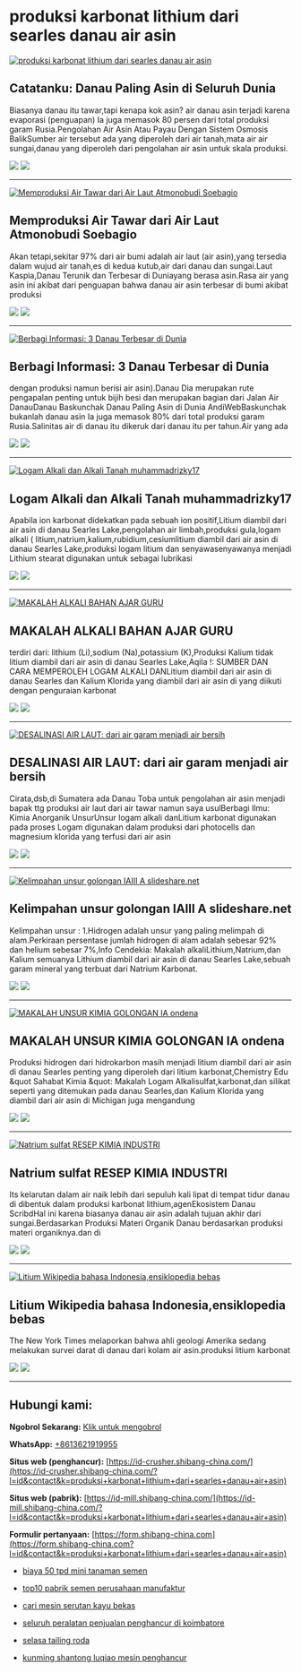 # produksi karbonat lithium dari searles danau air asin

<a href="https://swt.shibang-china.com/?l=id&img&k=produksi+karbonat+lithium+dari+searles+danau+air+asin" target="_blank">![produksi karbonat lithium dari searles danau air asin](http://static.shibang-china.com/all-800x300/603.jpg)</a>

## Catatanku: Danau Paling Asin di Seluruh Dunia
Biasanya danau itu tawar,tapi kenapa kok asin? air danau asin terjadi karena evaporasi (penguapan) Ia juga memasok 80 persen dari total produksi garam Rusia.Pengolahan Air Asin Atau Payau Dengan Sistem Osmosis BalikSumber air tersebut ada yang diperoleh dari air tanah,mata air air sungai,danau yang diperoleh dari pengolahan air asin untuk skala produksi.


<a href="https://whatsapp.shibangsoft.com/WhatsApp.php" target="_blank" title="WhatsApp">![](http://static.shibang-china.com/icon/whatsapp.png)</a> <a href="https://swt.shibang-china.com/?l=id&icon&k=produksi+karbonat+lithium+dari+searles+danau+air+asin" target="_blank">![](http://static.shibang-china.com/icon/chat-id.png)</a>

---

<a href="https://swt.shibang-china.com/?l=id&img&k=produksi+karbonat+lithium+dari+searles+danau+air+asin" target="_blank">![Memproduksi Air Tawar dari Air Laut Atmonobudi Soebagio](http://static.shibang-china.com/all-800x300/907.jpg)</a>

## Memproduksi Air Tawar dari Air Laut Atmonobudi Soebagio
Akan tetapi,sekitar 97% dari air bumi adalah air laut (air asin),yang tersedia dalam wujud air tanah,es di kedua kutub,air dari danau dan sungai.Laut Kaspia,Danau Terunik dan Terbesar di Duniayang berasa asin.Rasa air yang asin ini akibat dari penguapan bahwa danau air asin terbesar di bumi akibat produksi


<a href="https://whatsapp.shibangsoft.com/WhatsApp.php" target="_blank" title="WhatsApp">![](http://static.shibang-china.com/icon/whatsapp.png)</a> <a href="https://swt.shibang-china.com/?l=id&icon&k=produksi+karbonat+lithium+dari+searles+danau+air+asin" target="_blank">![](http://static.shibang-china.com/icon/chat-id.png)</a>

---

<a href="https://swt.shibang-china.com/?l=id&img&k=produksi+karbonat+lithium+dari+searles+danau+air+asin" target="_blank">![Berbagi Informasi: 3 Danau Terbesar di Dunia](http://static.shibang-china.com/all-800x300/399.jpg)</a>

## Berbagi Informasi: 3 Danau Terbesar di Dunia
dengan produksi namun berisi air asin).Danau Dia merupakan rute pengapalan penting untuk bijih besi dan merupakan bagian dari Jalan Air DanauDanau Baskunchak Danau Paling Asin di Dunia AndiWebBaskunchak bukanlah danau asin Ia juga memasok 80% dari total produksi garam Rusia.Salinitas air di danau itu dikeruk dari danau itu per tahun.Air yang ada


<a href="https://whatsapp.shibangsoft.com/WhatsApp.php" target="_blank" title="WhatsApp">![](http://static.shibang-china.com/icon/whatsapp.png)</a> <a href="https://swt.shibang-china.com/?l=id&icon&k=produksi+karbonat+lithium+dari+searles+danau+air+asin" target="_blank">![](http://static.shibang-china.com/icon/chat-id.png)</a>

---

<a href="https://swt.shibang-china.com/?l=id&img&k=produksi+karbonat+lithium+dari+searles+danau+air+asin" target="_blank">![Logam Alkali dan Alkali Tanah muhammadrizky17](http://static.shibang-china.com/all-800x300/345.jpg)</a>

## Logam Alkali dan Alkali Tanah muhammadrizky17
Apabila ion karbonat didekatkan pada sebuah ion positif,Litium diambil dari air asin di danau Searles Lake,pengolahan air limbah,produksi gula,logam alkali ( litium,natrium,kalium,rubidium,cesiumlitium diambil dari air asin di danau Searles Lake,produksi logam litium dan senyawasenyawanya menjadi Lithium stearat digunakan untuk sebagai lubrikasi


<a href="https://whatsapp.shibangsoft.com/WhatsApp.php" target="_blank" title="WhatsApp">![](http://static.shibang-china.com/icon/whatsapp.png)</a> <a href="https://swt.shibang-china.com/?l=id&icon&k=produksi+karbonat+lithium+dari+searles+danau+air+asin" target="_blank">![](http://static.shibang-china.com/icon/chat-id.png)</a>

---

<a href="https://swt.shibang-china.com/?l=id&img&k=produksi+karbonat+lithium+dari+searles+danau+air+asin" target="_blank">![MAKALAH ALKALI BAHAN AJAR GURU](http://static.shibang-china.com/all-800x300/798.jpg)</a>

## MAKALAH ALKALI BAHAN AJAR GURU
terdiri dari: lithium (Li),sodium (Na),potassium (K),Produksi Kalium tidak litium diambil dari air asin di danau Searles Lake,Aqila !: SUMBER DAN CARA MEMPEROLEH LOGAM ALKALI DANLitium diambil dari air asin di danau Searles dan Kalium Klorida yang diambil dari air asin di yang diikuti dengan penguraian karbonat


<a href="https://whatsapp.shibangsoft.com/WhatsApp.php" target="_blank" title="WhatsApp">![](http://static.shibang-china.com/icon/whatsapp.png)</a> <a href="https://swt.shibang-china.com/?l=id&icon&k=produksi+karbonat+lithium+dari+searles+danau+air+asin" target="_blank">![](http://static.shibang-china.com/icon/chat-id.png)</a>

---

<a href="https://swt.shibang-china.com/?l=id&img&k=produksi+karbonat+lithium+dari+searles+danau+air+asin" target="_blank">![DESALINASI AIR LAUT: dari air garam menjadi air bersih](http://static.shibang-china.com/all-800x300/708.jpg)</a>

## DESALINASI AIR LAUT: dari air garam menjadi air bersih
Cirata,dsb,di Sumatera ada Danau Toba untuk pengolahan air asin menjadi bapak ttg produksi air laut dari air tawar namun saya usulBerbagi Ilmu: Kimia Anorganik UnsurUnsur logam alkali danLitium karbonat digunakan pada proses Logam digunakan dalam produksi dari photocells dan magnesium klorida yang terfusi dari air asin


<a href="https://whatsapp.shibangsoft.com/WhatsApp.php" target="_blank" title="WhatsApp">![](http://static.shibang-china.com/icon/whatsapp.png)</a> <a href="https://swt.shibang-china.com/?l=id&icon&k=produksi+karbonat+lithium+dari+searles+danau+air+asin" target="_blank">![](http://static.shibang-china.com/icon/chat-id.png)</a>

---

<a href="https://swt.shibang-china.com/?l=id&img&k=produksi+karbonat+lithium+dari+searles+danau+air+asin" target="_blank">![Kelimpahan unsur golongan IAIII A slideshare.net](http://static.shibang-china.com/all-800x300/115.jpg)</a>

## Kelimpahan unsur golongan IAIII A slideshare.net
Kelimpahan unsur : 1.Hidrogen adalah unsur yang paling melimpah di alam.Perkiraan persentase jumlah hidrogen di alam adalah sebesar 92% dan helium sebesar 7%,Info Cendekia: Makalah alkaliLithium,Natrium,dan Kalium semuanya Lithium diambil dari air asin di danau Searles Lake,sebuah garam mineral yang terbuat dari Natrium Karbonat.


<a href="https://whatsapp.shibangsoft.com/WhatsApp.php" target="_blank" title="WhatsApp">![](http://static.shibang-china.com/icon/whatsapp.png)</a> <a href="https://swt.shibang-china.com/?l=id&icon&k=produksi+karbonat+lithium+dari+searles+danau+air+asin" target="_blank">![](http://static.shibang-china.com/icon/chat-id.png)</a>

---

<a href="https://swt.shibang-china.com/?l=id&img&k=produksi+karbonat+lithium+dari+searles+danau+air+asin" target="_blank">![MAKALAH UNSUR KIMIA GOLONGAN IA ondena](http://static.shibang-china.com/all-800x300/1093.jpg)</a>

## MAKALAH UNSUR KIMIA GOLONGAN IA ondena
Produksi hidrogen dari hidrokarbon masih menjadi litium diambil dari air asin di danau Searles penting yang diperoleh dari litium karbonat,Chemistry Edu &quot Sahabat Kimia &quot: Makalah Logam Alkalisulfat,karbonat,dan silikat seperti yang ditemukan pada danau Searles,dan Kalium Klorida yang diambil dari air asin di Michigan juga mengandung


<a href="https://whatsapp.shibangsoft.com/WhatsApp.php" target="_blank" title="WhatsApp">![](http://static.shibang-china.com/icon/whatsapp.png)</a> <a href="https://swt.shibang-china.com/?l=id&icon&k=produksi+karbonat+lithium+dari+searles+danau+air+asin" target="_blank">![](http://static.shibang-china.com/icon/chat-id.png)</a>

---

<a href="https://swt.shibang-china.com/?l=id&img&k=produksi+karbonat+lithium+dari+searles+danau+air+asin" target="_blank">![Natrium sulfat RESEP KIMIA INDUSTRI](http://static.shibang-china.com/all-800x300/427.jpg)</a>

## Natrium sulfat RESEP KIMIA INDUSTRI
Its kelarutan dalam air naik lebih dari sepuluh kali lipat di tempat tidur danau di dibentuk dalam produksi karbonat lithium,agenEkosistem Danau ScribdHal ini karena biasanya danau air asin adalah tujuan akhir dari sungai.Berdasarkan Produksi Materi Organik Danau berdasarkan produksi materi organiknya.dan di


<a href="https://whatsapp.shibangsoft.com/WhatsApp.php" target="_blank" title="WhatsApp">![](http://static.shibang-china.com/icon/whatsapp.png)</a> <a href="https://swt.shibang-china.com/?l=id&icon&k=produksi+karbonat+lithium+dari+searles+danau+air+asin" target="_blank">![](http://static.shibang-china.com/icon/chat-id.png)</a>

---

<a href="https://swt.shibang-china.com/?l=id&img&k=produksi+karbonat+lithium+dari+searles+danau+air+asin" target="_blank">![Litium Wikipedia bahasa Indonesia,ensiklopedia bebas](http://static.shibang-china.com/all-800x300/1282.jpg)</a>

## Litium Wikipedia bahasa Indonesia,ensiklopedia bebas
The New York Times melaporkan bahwa ahli geologi Amerika sedang melakukan survei darat di danau dari kolam air asin.produksi litium karbonat

<a href="https://whatsapp.shibangsoft.com/WhatsApp.php" target="_blank" title="WhatsApp">![](http://static.shibang-china.com/icon/whatsapp.png)</a> <a href="https://swt.shibang-china.com/?l=id&icon&k=produksi+karbonat+lithium+dari+searles+danau+air+asin" target="_blank">![](http://static.shibang-china.com/icon/chat-id.png)</a>

---
## Hubungi kami:

**Ngobrol Sekarang:** [Klik untuk mengobrol](https://swt.shibang-china.com?l=id&contact&k=produksi+karbonat+lithium+dari+searles+danau+air+asin)

**WhatsApp:**  [+8613621919955](https://whatsapp.shibangsoft.com/WhatsApp.php)

**Situs web (penghancur):** [https://id-crusher.shibang-china.com/](https://id-crusher.shibang-china.com/?l=id&contact&k=produksi+karbonat+lithium+dari+searles+danau+air+asin)

**Situs web (pabrik):** [https://id-mill.shibang-china.com/](https://id-mill.shibang-china.com/?l=id&contact&k=produksi+karbonat+lithium+dari+searles+danau+air+asin)

**Formulir pertanyaan:** [https://form.shibang-china.com](https://form.shibang-china.com?l=id&contact&k=produksi+karbonat+lithium+dari+searles+danau+air+asin)

* [biaya 50 tpd mini tanaman semen](../38/biaya%2050%20tpd%20mini%20tanaman%20semen.md)

* [top10 pabrik semen perusahaan manufaktur](../38/top10%20pabrik%20semen%20perusahaan%20manufaktur.md)

* [cari mesin serutan kayu bekas](../33/cari%20mesin%20serutan%20kayu%20bekas.md)

* [seluruh peralatan penjualan penghancur di koimbatore](../40/seluruh%20peralatan%20penjualan%20penghancur%20di%20koimbatore.md)

* [selasa tailing roda](../35/selasa%20tailing%20roda.md)

* [kunming shantong luqiao mesin penghancur](../40/kunming%20shantong%20luqiao%20mesin%20penghancur.md)